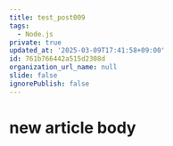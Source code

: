 ```yaml
---
title: test_post009
tags:
  - Node.js
private: true
updated_at: '2025-03-09T17:41:58+09:00'
id: 761b766442a515d2308d
organization_url_name: null
slide: false
ignorePublish: false
---
```

# new article body
